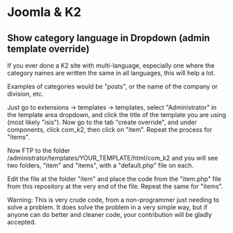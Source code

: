 # Joomla & K2

## Show category language in Dropdown (admin template override)

If you ever done a K2 site with multi-language, especially one where the category names are written the same in all languages, this will help a lot.

Examples of categories would be "posts", or the name of the company or division, etc.

Just go to extensions -> templates -> templates, select "Administrator" in the template area dropdown, and click the title of the template you are using (most likely "isis"). Now go to the tab "create override", and under components, click com_k2, then click on "item". Repeat the process for "items".

Now FTP to the folder /administrator/templates/YOUR_TEMPLATE/html/com_k2 and you will see two folders, "item" and "items", with a "default.php" file on each.

Edit the file at the folder "item" and place the code from the "item.php" file from this repository at the very end of the file. Repeat the same for "items".

Warning: This is very crude code, from a non-programmer just needing to solve a problem. It does solve the problem in a very simple way, but if anyone can do better and cleaner code, your contribution will be gladly accepted.
